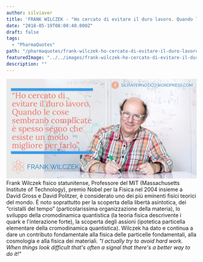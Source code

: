 ```yaml
---
author: silviaver
title: 'FRANK WILCZEK - "Ho cercato di evitare il duro lavoro. Quando le cose diventano complicate è spesso segno che esiste un modo migliore per farle"'
date: "2018-05-19T08:00:40.000Z"
draft: false
tags:
  - "PharmaQuotes"
path: "/pharmaquotes/frank-wilczek-ho-cercato-di-evitare-il-duro-lavoro-quando-le-cose-diventano-complicate-e-spesso-segno-che-esiste-un-modo-migliore-per-farle/"
featuredImage: "../../images/frank-wilczek-ho-cercato-di-evitare-il-duro-lavoro-quando-le-cose-diventano-complicate-e-spesso-segno-che-esiste-un-modo-migliore-per-farle.md/img_20512.jpg"
description: ""
---
```


![](../../images/frank-wilczek-ho-cercato-di-evitare-il-duro-lavoro-quando-le-cose-diventano-complicate-e-spesso-segno-che-esiste-un-modo-migliore-per-farle.md/img_20512.jpg) Frank Wilczek fisico statunitense, Professore del MIT (Massachusetts Institute of Technology), premio Nobel per la Fisica nel 2004 insieme a David Gross e David Politzer, è considerato uno dei più eminenti fisici teorici del mondo. È noto soprattutto per la scoperta della libertà asintotica, dei “cristalli del tempo” (particolarissima organizzazione della materia), lo sviluppo della cromodinamica quantistica (la teoria fisica descrivente i quark e l'interazione forte), la scoperta degli assioni (ipotetica particella elementare della cromodinamica quantistica). Wilczek ha dato e continua a dare un contributo fondamentale alla fisica delle particelle fondamentali, alla cosmologia e alla fisica dei materiali. _"I actually try to avoid hard work. When things look difficult that's often a signal that there's a better way to do it!"_
